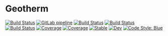 # Geotherm

[![Build Status](https://github.com/MineralsCloud/Geotherm.jl/workflows/CI/badge.svg)](https://github.com/MineralsCloud/Geotherm.jl/actions)
[![GitLab pipeline](https://img.shields.io/gitlab/pipeline/singularitti/Geotherm.jl)](https://gitlab.com/singularitti/Geotherm.jl/builds)
[![Build Status](https://ci.appveyor.com/api/projects/status/github/MineralsCloud/Geotherm.jl?svg=true)](https://ci.appveyor.com/project/singularitti/Geotherm-jl)
[![Build Status](https://cloud.drone.io/api/badges/MineralsCloud/Geotherm.jl/status.svg)](https://cloud.drone.io/MineralsCloud/Geotherm.jl)
[![Build Status](https://api.cirrus-ci.com/github/MineralsCloud/Geotherm.jl.svg)](https://cirrus-ci.com/github/MineralsCloud/Geotherm.jl)
[![Coverage](https://codecov.io/gh/MineralsCloud/Geotherm.jl/branch/master/graph/badge.svg)](https://codecov.io/gh/MineralsCloud/Geotherm.jl)
[![Coverage](https://coveralls.io/repos/github/MineralsCloud/Geotherm.jl/badge.svg?branch=master)](https://coveralls.io/github/MineralsCloud/Geotherm.jl?branch=master)
[![Stable](https://img.shields.io/badge/docs-stable-blue.svg)](https://MineralsCloud.github.io/Geotherm.jl/stable)
[![Dev](https://img.shields.io/badge/docs-dev-blue.svg)](https://MineralsCloud.github.io/Geotherm.jl/dev)
[![Code Style: Blue](https://img.shields.io/badge/code%20style-blue-4495d1.svg)](https://github.com/invenia/BlueStyle)
